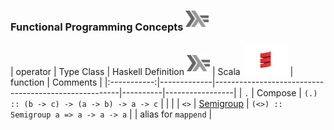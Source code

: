 


### Functional Programming Concepts <sup><img src="../images/602px-Haskell-Logo.svg.png" width=37 height=26><img></sup>

|  operator   | Type Class  |  Haskell Definition <sup><img src="../images/602px-Haskell-Logo.svg.png" width=37 height=26><img></sup> | Scala <img src="../images/Scala_logo.png" width=72px height=50px><img>                              | function | Comments        |
|:-----------:|-------------|------------------------------------------------------|----------|-----------------|
| `.`         | Compose     | `(.) :: (b -> c) -> (a -> b) -> a -> c`              |          |                 |
| `<>`        | [Semigroup](https://wiki.haskell.org/Typeclassopedia#Semigroup)    | `(<>) :: Semigroup a => a -> a -> a`                 |          | alias for `mappend` |

